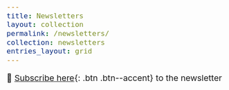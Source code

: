 ```yaml
---
title: Newsletters
layout: collection
permalink: /newsletters/
collection: newsletters
entries_layout: grid
---
```


<style type="text/css">
  body{
  font-size: 14.5pt;
}
</style>



📜 [Subscribe here](https://docs.google.com/forms/d/e/1FAIpQLSeGiRvHdq-_eL7PFWXI0oLYUMBkaFyGqTRAAOTwU-b3aM3PBg/viewform?usp=sf_link){: .btn .btn--accent}  to the newsletter

